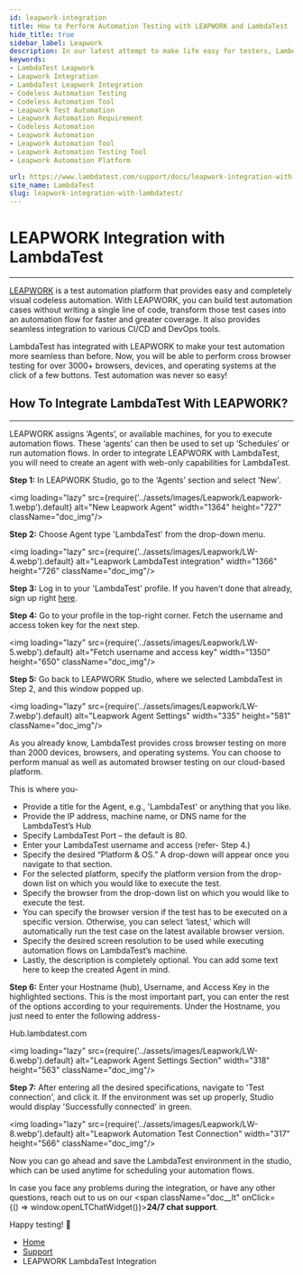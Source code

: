 ```yaml
---
id: leapwork-integration
title: How to Perform Automation Testing with LEAPWORK and LambdaTest
hide_title: true
sidebar_label: Leapwork
description: In our latest attempt to make life easy for testers, LambdaTest integrates with LeapWork to make your automation flows more seamless than ever before.
keywords:
- LambdaTest Leapwork
- Leapwork Integration
- LambdaTest Leapwork Integration
- Codeless Automation Testing
- Codeless Automation Tool
- Leapwork Test Automation
- Leapwork Automation Requirement
- Codeless Automation
- Leapwork Automation
- Leapwork Automation Tool
- Leapwork Automation Testing Tool
- Leapwork Automation Platform

url: https://www.lambdatest.com/support/docs/leapwork-integration-with-lambdatest/
site_name: LambdaTest
slug: leapwork-integration-with-lambdatest/
---
```


<script type="application/ld+json"
      dangerouslySetInnerHTML={{ __html: JSON.stringify({
       "@context": "https://schema.org",
        "@type": "BreadcrumbList",
        "itemListElement": [{
          "@type": "ListItem",
          "position": 1,
          "name": "LambdaTest",
          "item": "https://www.lambdatest.com"
        },{
          "@type": "ListItem",
          "position": 2,
          "name": "Support",
          "item": "https://www.lambdatest.com/support/docs/"
        },{
          "@type": "ListItem",
          "position": 3,
          "name": "LEAPWORK LambdaTest Integration",
          "item": "https://www.lambdatest.com/support/docs/leapwork-integration-with-lambdatest/"
        }]
      })
    }}
></script>

# LEAPWORK Integration with LambdaTest
* * *
[LEAPWORK](https://www.leapwork.com/) is a test automation platform that provides easy and completely visual codeless automation. With LEAPWORK, you can build test automation cases without writing a single line of code, transform those test cases into an automation flow for faster and greater coverage. It also provides seamless integration to various CI/CD and DevOps tools.

LambdaTest has integrated with LEAPWORK to make your test automation more seamless than before. Now, you will be able to perform cross browser testing for over 3000+ browsers, devices, and operating systems at the click of a few buttons. Test automation was never so easy!

## How To Integrate LambdaTest With LEAPWORK?
-----------------------------------------------------------------------------------------------------------------------------
LEAPWORK assigns ‘Agents’, or available machines, for you to execute automation flows. These ‘agents’ can then be used to set up ‘Schedules’ or run automation flows. In order to integrate LEAPWORK with LambdaTest, you will need to create an agent with web-only capabilities for LambdaTest.

**Step 1:** In LEAPWORK Studio, go to the ‘Agents’ section and select 'New'.

<img loading="lazy" src={require('../assets/images/Leapwork/Leapwork-1.webp').default} alt="New Leapwork Agent" width="1364" height="727" className="doc_img"/>

**Step 2:** Choose Agent type 'LambdaTest' from the drop-down menu.

<img loading="lazy" src={require('../assets/images/Leapwork/LW-4.webp').default} alt="Leapwork LambdaTest integration" width="1366" height="726" className="doc_img"/>

**Step 3:** Log in to your 'LambdaTest' profile. If you haven’t done that already, sign up right [here](https://accounts.lambdatest.com/dashboard).

**Step 4:** Go to your profile in the top-right corner. Fetch the username and access token key for the next step.

<img loading="lazy" src={require('../assets/images/Leapwork/LW-5.webp').default} alt="Fetch username and access key" width="1350" height="650" className="doc_img"/>

**Step 5:** Go back to LEAPWORK Studio, where we selected LambdaTest in Step 2, and this window popped up.

<img loading="lazy" src={require('../assets/images/Leapwork/LW-7.webp').default} alt="Leapwork Agent Settings" width="335" height="581" className="doc_img"/>

As you already know, LambdaTest provides cross browser testing on more than 2000 devices, browsers, and operating systems. You can choose to perform manual as well as automated browser testing on our cloud-based platform.

This is where you-

  * Provide a title for the Agent, e.g., 'LambdaTest' or anything that you like.
  * Provide the IP address, machine name, or DNS name for the LambdaTest’s Hub
  * Specify LambdaTest Port – the default is 80.
  * Enter your LambdaTest username and access (refer- Step 4.)
  * Specify the desired “Platform & OS.” A drop-down will appear once you navigate to that section.
  * For the selected platform, specify the platform version from the drop-down list on which you would like to execute the test.
  * Specify the browser from the drop-down list on which you would like to execute the test.
  * You can specify the browser version if the test has to be executed on a specific version. Otherwise, you can select ‘latest,’ which will automatically run the test case on the latest available browser version.
  * Specify the desired screen resolution to be used while executing automation flows on LambdaTest’s machine.
  * Lastly, the description is completely optional. You can add some text here to keep the created Agent in mind.

**Step 6:** Enter your Hostname (hub), Username, and Access Key in the highlighted sections. This is the most important part, you can enter the rest of the options according to your requirements. Under the Hostname, you just need to enter the following address-

Hub.lambdatest.com

<img loading="lazy" src={require('../assets/images/Leapwork/LW-6.webp').default} alt="Leapwork Agent Settings Section" width="318" height="563" className="doc_img"/>

**Step 7:** After entering all the desired specifications, navigate to 'Test connection', and click it. If the environment was set up properly, Studio would display 'Successfully connected' in green.

<img loading="lazy" src={require('../assets/images/Leapwork/LW-8.webp').default} alt="Leapwork Automation Test Connection" width="317" height="566" className="doc_img"/>

Now you can go ahead and save the LambdaTest environment in the studio, which can be used anytime for scheduling your automation flows.

In case you face any problems during the integration, or have any other questions, reach out to us on our <span className="doc__lt" onClick={() => window.openLTChatWidget()}>**24/7 chat support**</span>.

Happy testing! 🙂

<nav aria-label="breadcrumbs">
  <ul className="breadcrumbs">
    <li className="breadcrumbs__item">
      <a className="breadcrumbs__link" href="https://www.lambdatest.com">Home</a>
    </li>
    <li className="breadcrumbs__item">
      <a className="breadcrumbs__link" href="/support/docs/">Support</a>
    </li>
    <li className="breadcrumbs__item breadcrumbs__item--active">
      <span className="breadcrumbs__link">LEAPWORK LambdaTest Integration</span>
    </li>
  </ul>
</nav>